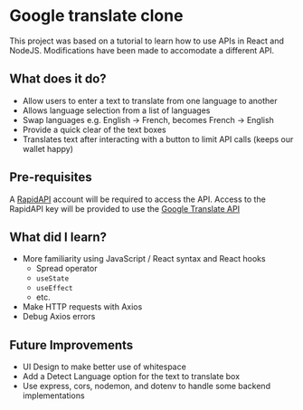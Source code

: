 # Google translate clone

This project was based on a tutorial to learn how to use APIs in React and NodeJS. Modifications have been made to accomodate a different API.

## What does it do?

- Allow users to enter a text to translate from one language to another
- Allows language selection from a list of languages 
- Swap languages e.g. English -> French, becomes French -> English
- Provide a quick clear of the text boxes
- Translates text after interacting with a button to limit API calls (keeps our wallet happy)

## Pre-requisites
A [RapidAPI](https://rapidapi.com) account will be required to access the API. Access to the RapidAPI key will be provided to use the [Google Translate API](https://rapidapi.com/googlecloud/api/google-translate1)

## What did I learn?
- More familiarity using JavaScript / React syntax and React hooks
    - Spread operator
    - `useState`
    - `useEffect`
    - etc.
- Make HTTP requests with Axios    
- Debug Axios errors

## Future Improvements
- UI Design to make better use of whitespace
- Add a Detect Language option for the text to translate box
- Use express, cors, nodemon, and dotenv to handle some backend implementations

